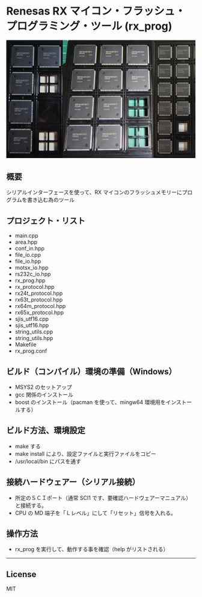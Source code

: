 Renesas RX マイコン・フラッシュ・プログラミング・ツール (rx_prog)
=========
![R5F564ML](RXchipS.jpg)

## 概要
シリアルインターフェースを使って、RX マイコンのフラッシュメモリーにプログラムを書き込む為のツール
   
## プロジェクト・リスト
 - main.cpp
 - area.hpp
 - conf_in.hpp
 - file_io.cpp
 - file_io.hpp
 - motsx_io.hpp
 - rs232c_io.hpp
 - rx_prog.hpp
 - rx_protocol.hpp
 - rx24t_protocol.hpp
 - rx63t_protocol.hpp
 - rx64m_protocol.hpp
 - rx65x_protocol.hpp
 - sjis_utf16.cpp
 - sjis_utf16.hpp
 - string_utils.cpp
 - string_utils.hpp
 - Makefile
 - rx_prog.conf
   
## ビルド（コンパイル）環境の準備（Windows）
 - MSYS2 のセットアップ
 - gcc 関係のインストール
 - boost のインストール（pacman を使って、mingw64 環境用をインストールする）
   
## ビルド方法、環境設定
 - make する
 - make install により、設定ファイルと実行ファイルをコピー
 - /usr/local/bin にパスを通す
   
## 接続ハードウェアー（シリアル接続）
 - 所定のＳＣＩポート（通常 SCI1 です、要確認ハードウェアーマニュアル）と接続する。
 - CPU の MD 端子を「Ｌレベル」にして「リセット」信号を入れる。
   
## 操作方法
 - rx_prog を実行して、動作する事を確認（help がリストされる）
   
-----
   
License
----

MIT
